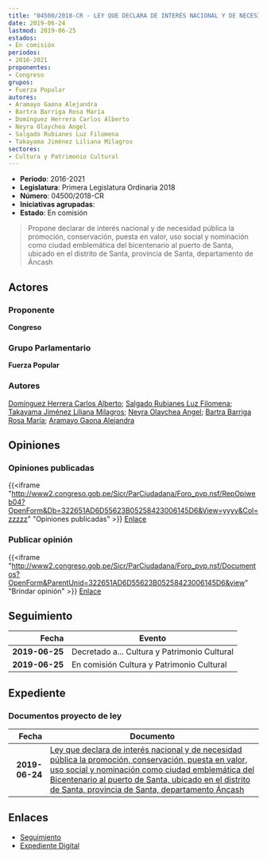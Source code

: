 ```yaml
---
title: "04500/2018-CR - LEY QUE DECLARA DE INTERÉS NACIONAL Y DE NECESIDAD PÚBLICA LA PROMOCIÓN, CONSERVACIÓN, PUESTA EN VALOR, USO SOCIAL Y NOMINACIÓN COMO CIUDAD EMBLEMÁTICA DEL BICENTENARIO AL PUERTO DE SANTA, UBICADO EN EL DISTRITO DE SANTA, PROVINCIA DE SANTA, DEPARTAMENTO DE ÁNCASH"
date: 2019-06-24
lastmod: 2019-06-25
estados:
- En comisión
periodos:
- 2016-2021
proponentes:
- Congreso
grupos:
- Fuerza Popular
autores:
- Aramayo Gaona Alejandra
- Bartra Barriga Rosa María
- Domínguez Herrera Carlos Alberto
- Neyra Olaychea Angel
- Salgado Rubianes Luz Filomena
- Takayama Jiménez Liliana Milagros
sectores:
- Cultura y Patrimonio Cultural
---
```

- **Periodo**: 2016-2021
- **Legislatura**: Primera Legislatura Ordinaria 2018
- **Número**: 04500/2018-CR
- **Iniciativas agrupadas**: 
- **Estado**: En comisión

> Propone declarar de interés nacional y de necesidad pública la promoción, conservación, puesta en valor, uso social y nominación como ciudad emblemática del bicentenario al puerto de Santa, ubicado en el distrito de Santa, provincia de Santa, departamento de Áncash


## Actores

### Proponente

**Congreso**

### Grupo Parlamentario

**Fuerza Popular**

### Autores

[Domínguez Herrera Carlos Alberto](mailto:mailto:cdominguez@congreso.gob.pe); [Salgado Rubianes Luz Filomena](mailto:mailto:lsalgado@congreso.gob.pe); [Takayama Jiménez Liliana Milagros](mailto:mailto:ltakayama@congreso.gob.pe); [Neyra Olaychea Angel](mailto:mailto:); [Bartra Barriga Rosa María](mailto:mailto:rbartra@congreso.gob.pe); [Aramayo Gaona Alejandra](mailto:mailto:maramayo@congreso.gob.pe)

## Opiniones

### Opiniones publicadas

{{<iframe "http://www2.congreso.gob.pe/Sicr/ParCiudadana/Foro_pvp.nsf/RepOpiweb04?OpenForm&Db=322651AD6D55623B05258423006145D6&View=yyyy&Col=zzzzz" "Opiniones publicadas" >}}
[Enlace](http://www2.congreso.gob.pe/Sicr/ParCiudadana/Foro_pvp.nsf/RepOpiweb04?OpenForm&Db=322651AD6D55623B05258423006145D6&View=yyyy&Col=zzzzz)

### Publicar opinión

{{<iframe "http://www2.congreso.gob.pe/Sicr/ParCiudadana/Foro_pvp.nsf/Documentos?OpenForm&ParentUnid=322651AD6D55623B05258423006145D6&view" "Brindar opinión" >}}
[Enlace](http://www2.congreso.gob.pe/Sicr/ParCiudadana/Foro_pvp.nsf/Documentos?OpenForm&ParentUnid=322651AD6D55623B05258423006145D6&view)


## Seguimiento

| Fecha | Evento |
|------:|--------|
| **2019-06-25** | Decretado a... Cultura y Patrimonio Cultural |
| **2019-06-25** | En comisión Cultura y Patrimonio Cultural |

## Expediente

### Documentos proyecto de ley

| Fecha | Documento |
|------:|-----------|
| **2019-06-24** | [Ley que declara de interés nacional y de necesidad pública la promoción, conservación, puesta en valor, uso social y nominación como ciudad emblemática del Bicentenario al puerto de Santa, ubicado en el distrito de Santa, provincia de Santa, departamento Áncash](http://www.leyes.congreso.gob.pe/Documentos/2016_2021/Proyectos_de_Ley_y_de_Resoluciones_Legislativas/PL0450020190624.pdf) |

## Enlaces

- [Seguimiento](http://www2.congreso.gob.pe/Sicr/TraDocEstProc/CLProLey2016.nsf/f7fff46988ca05b1052578e100829cc7/3b295efbd807753605258423005ac2a2?OpenDocument)
- [Expediente Digital](http://www2.congreso.gob.pe/Sicr/TraDocEstProc/Expvirt_2011.nsf/visbusqptramdoc1621/04500?opendocument)

